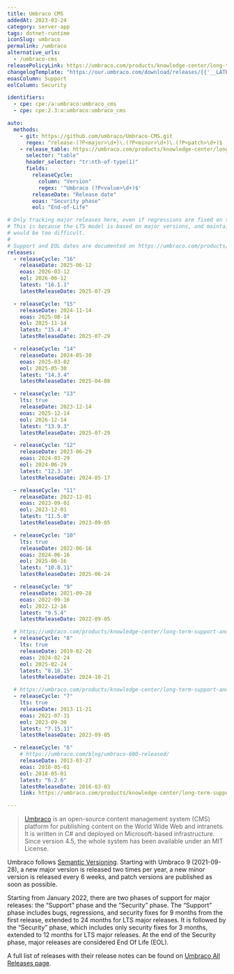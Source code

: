 ```yaml
---
title: Umbraco CMS
addedAt: 2023-03-24
category: server-app
tags: dotnet-runtime
iconSlug: umbraco
permalink: /umbraco
alternative_urls:
  - /umbraco-cms
releasePolicyLink: https://umbraco.com/products/knowledge-center/long-term-support-and-end-of-life/
changelogTemplate: "https://our.umbraco.com/download/releases/{{'__LATEST__'|replace:'.',''}}"
eoasColumn: Support
eolColumn: Security

identifiers:
  - cpe: cpe:/a:umbraco:umbraco_cms
  - cpe: cpe:2.3:a:umbraco:umbraco_cms

auto:
  methods:
    - git: https://github.com/umbraco/Umbraco-CMS.git
      regex: ^release-(?P<major>\d+)\.(?P<minor>\d+)\.(?P<patch>\d+)$
    - release_table: https://umbraco.com/products/knowledge-center/long-term-support-and-end-of-life/
      selector: "table"
      header_selector: "tr:nth-of-type(1)"
      fields:
        releaseCycle:
          column: "Version"
          regex: '^Umbraco (?P<value>\d+)$'
        releaseDate: "Release date"
        eoas: "Security phase"
        eol: "End-of-Life"

# Only tracking major releases here, even if regressions are fixed on the last three minors.
# This is because the LTS model is based on major versions, and maintaining so many minor versions
# would be too difficult.
#
# Support and EOL dates are documented on https://umbraco.com/products/knowledge-center/long-term-support-and-end-of-life/.
releases:
  - releaseCycle: "16"
    releaseDate: 2025-06-12
    eoas: 2026-03-12
    eol: 2026-06-12
    latest: "16.1.1"
    latestReleaseDate: 2025-07-29

  - releaseCycle: "15"
    releaseDate: 2024-11-14
    eoas: 2025-08-14
    eol: 2025-11-14
    latest: "15.4.4"
    latestReleaseDate: 2025-07-29

  - releaseCycle: "14"
    releaseDate: 2024-05-30
    eoas: 2025-03-02
    eol: 2025-05-30
    latest: "14.3.4"
    latestReleaseDate: 2025-04-08

  - releaseCycle: "13"
    lts: true
    releaseDate: 2023-12-14
    eoas: 2025-12-14
    eol: 2026-12-14
    latest: "13.9.3"
    latestReleaseDate: 2025-07-29

  - releaseCycle: "12"
    releaseDate: 2023-06-29
    eoas: 2024-03-29
    eol: 2024-06-29
    latest: "12.3.10"
    latestReleaseDate: 2024-05-17

  - releaseCycle: "11"
    releaseDate: 2022-12-01
    eoas: 2023-09-01
    eol: 2023-12-01
    latest: "11.5.0"
    latestReleaseDate: 2023-09-05

  - releaseCycle: "10"
    lts: true
    releaseDate: 2022-06-16
    eoas: 2024-06-16
    eol: 2025-06-16
    latest: "10.8.11"
    latestReleaseDate: 2025-06-24

  - releaseCycle: "9"
    releaseDate: 2021-09-28
    eoas: 2022-09-16
    eol: 2022-12-16
    latest: "9.5.4"
    latestReleaseDate: 2022-09-05

  # https://umbraco.com/products/knowledge-center/long-term-support-and-end-of-life/umbraco-8-end-of-life-eol/
  - releaseCycle: "8"
    lts: true
    releaseDate: 2019-02-26
    eoas: 2024-02-24
    eol: 2025-02-24
    latest: "8.18.15"
    latestReleaseDate: 2024-10-21

  # https://umbraco.com/products/knowledge-center/long-term-support-and-end-of-life/umbraco-7-end-of-life-eol/
  - releaseCycle: "7"
    lts: true
    releaseDate: 2013-11-21
    eoas: 2021-07-31
    eol: 2023-09-30
    latest: "7.15.11"
    latestReleaseDate: 2023-09-05

  - releaseCycle: "6"
    # https://umbraco.com/blog/umbraco-600-released/
    releaseDate: 2013-03-27
    eoas: 2018-05-01
    eol: 2018-05-01
    latest: "6.2.6"
    latestReleaseDate: 2016-03-03
    link: https://umbraco.com/products/knowledge-center/long-term-support-and-end-of-life/umbraco-6-end-of-life-eol/

---
```


> [Umbraco](https://umbraco.com/) is an open-source content management system (CMS) platform for
> publishing content on the World Wide Web and intranets. It is written in C# and deployed on
> Microsoft-based infrastructure. Since version 4.5, the whole system has been available under an
> MIT License.

Umbraco follows [Semantic Versioning](https://umbraco.com/products/knowledge-center/versioning-and-release-cadence/).
Starting with Umbraco 9 (2021-09-28), a new major version is released two times per year, a new
minor version is released every 6 weeks, and patch versions are published as soon as possible.

Starting from January 2022, there are two phases of support for major releases: the “Support” phase
and the “Security” phase. The “Support” phase includes bugs, regressions, and security fixes for 9
months from the first release, extended to 24 months for LTS major releases. It is followed by the
“Security” phase, which includes only security fixes for 3 months, extended to 12 months for LTS
major releases. At the end of the Security phase, major releases are considered End Of Life (EOL).

A full list of releases with their release notes can be found on
[Umbraco All Releases page](https://our.umbraco.com/download/releases).
